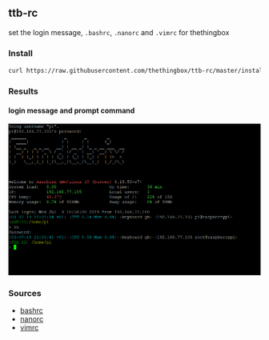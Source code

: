 ## ttb-rc

set the login message, `.bashrc`, `.nanorc` and `.vimrc` for thethingbox

### Install

``` sh
curl https://raw.githubusercontent.com/thethingbox/ttb-rc/master/install.sh | sh
```

### Results

#### login message and prompt command

![terminal](images/terminal.png)

### Sources

 - [bashrc](https://gist.github.com/zachbrowne/8bc414c9f30192067831fafebd14255c)
 - [nanorc](https://github.com/scopatz/nanorc)
 - [vimrc](https://github.com/amix/vimrc)
